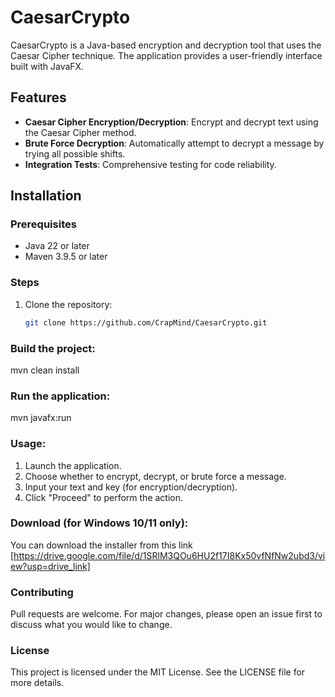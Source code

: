 # CaesarCrypto

CaesarCrypto is a Java-based encryption and decryption tool that uses the Caesar Cipher technique. The application provides a user-friendly interface built with JavaFX.

## Features

- **Caesar Cipher Encryption/Decryption**: Encrypt and decrypt text using the Caesar Cipher method.
- **Brute Force Decryption**: Automatically attempt to decrypt a message by trying all possible shifts.
- **Integration Tests**: Comprehensive testing for code reliability.

## Installation

### Prerequisites
- Java 22 or later
- Maven 3.9.5 or later

### Steps
1. Clone the repository:
   ```bash
   git clone https://github.com/CrapMind/CaesarCrypto.git

### Build the project:
mvn clean install

### Run the application:
mvn javafx:run

### Usage:
1. Launch the application.
2. Choose whether to encrypt, decrypt, or brute force a message.
3. Input your text and key (for encryption/decryption).
4. Click "Proceed" to perform the action.

### Download (for Windows 10/11 only):
You can download the installer from this link [https://drive.google.com/file/d/1SRlM3QOu6HU2f17I8Kx50vfNfNw2ubd3/view?usp=drive_link]

### Contributing
Pull requests are welcome. For major changes, please open an issue first to discuss what you would like to change.

### License
This project is licensed under the MIT License. See the LICENSE file for more details.
